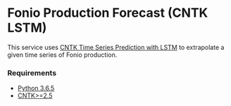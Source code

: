 # Fonio Production Forecast (CNTK LSTM)

This service uses [CNTK Time Series Prediction with LSTM](https://cntk.ai/pythondocs/CNTK_106B_LSTM_Timeseries_with_IOT_Data.html) 
to extrapolate a given time series of Fonio production.

### Requirements

- [Python 3.6.5](https://www.python.org/downloads/release/python-365/)
- [CNTK>=2.5](https://docs.microsoft.com/en-us/cognitive-toolkit/Setup-CNTK-on-your-machine)